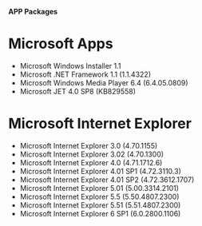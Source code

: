 **APP Packages**

# **Microsoft Apps**

- Microsoft Windows Installer 1.1
- Microsoft .NET Framework 1.1 (1.1.4322)
- Microsoft Windows Media Player 6.4 (6.4.05.0809)
- Microsoft JET 4.0 SP8 (KB829558)

# **Microsoft Internet Explorer**

- Microsoft Internet Explorer 3.0 (4.70.1155)
- Microsoft Internet Explorer 3.02 (4.70.1300)
- Microsoft Internet Explorer 4.0 (4.71.1712.6)
- Microsoft Internet Explorer 4.01 SP1 (4.72.3110.3)
- Microsoft Internet Explorer 4.01 SP2 (4.72.3612.1707)
- Microsoft Internet Explorer 5.01 (5.00.3314.2101)
- Microsoft Internet Explorer 5.5 (5.50.4807.2300)
- Microsoft Internet Explorer 5.51 (5.51.4807.2300)
- Microsoft Internet Explorer 6 SP1 (6.0.2800.1106)